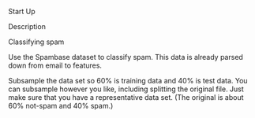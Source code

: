 Start Up


Description

Classifying spam

Use the Spambase dataset to classify spam. This data is already parsed down from email to features.

Subsample the data set so 60% is training data and 40% is test data. You can subsample however you like, including splitting the original file. Just make sure that you have a representative data set. (The original is about 60% not-spam and 40% spam.)
